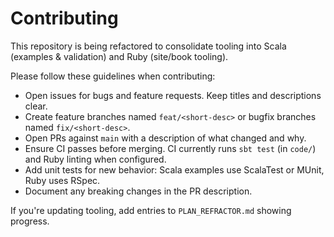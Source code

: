 # Contributing

This repository is being refactored to consolidate tooling into Scala (examples & validation) and Ruby (site/book tooling).

Please follow these guidelines when contributing:

- Open issues for bugs and feature requests. Keep titles and descriptions clear.
- Create feature branches named `feat/<short-desc>` or bugfix branches named `fix/<short-desc>`.
- Open PRs against `main` with a description of what changed and why.
- Ensure CI passes before merging. CI currently runs `sbt test` (in `code/`) and Ruby linting when configured.
- Add unit tests for new behavior: Scala examples use ScalaTest or MUnit, Ruby uses RSpec.
- Document any breaking changes in the PR description.

If you're updating tooling, add entries to `PLAN_REFRACTOR.md` showing progress.

